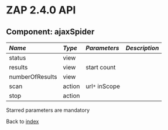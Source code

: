 # ZAP 2.4.0 API
## Component: ajaxSpider
| _Name_ | _Type_ | _Parameters_ | _Description_ |
|:-------|:-------|:-------------|:--------------|
| status | view   |              |               |
| results| view   | start count  |               |
| numberOfResults| view   |              |               |
| scan   | action | url`*` inScope  |               |
| stop   | action |              |               |

Starred parameters are mandatory

Back to [index](ApiGen_Index)
